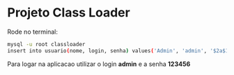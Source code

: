 # Projeto Class Loader

Rode no terminal:

```bash
mysql -u root classloader
insert into usuario(nome, login, senha) values('Admin', 'admin', '$2a$10$ggY6QemLtXTV9z7pr0xKf.gdjhplcldE9iwo.IPIeCbvdRGM4UifC');
```

Para logar na aplicacao utilizar o login **admin** e a senha **123456**
